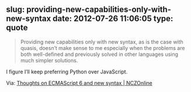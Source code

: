 slug: providing-new-capabilities-only-with-new-syntax
date: 2012-07-26 11:06:05
type: quote
---

> Providing new capabilities only with new syntax, as is the case with quasis, doesn’t make sense to me especially when the problems are both well-defined and previously solved in other languages using much simpler solutions.

I figure I’ll keep preferring Python over JavaScript.

 Via: [Thoughts on ECMAScript 6 and new syntax | NCZOnline](http://www.nczonline.net/blog/2012/07/24/thoughts-on-ecmascript-6-and-new-syntax/)
